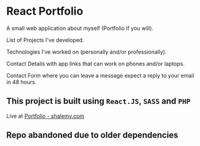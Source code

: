 # React Portfolio

A small web application about myself (Portfolio if you will).

List of Projects I've developed.

Technologies I've worked on (personally and/or professionally).

Contact Details with app links that can work on phones and/or laptops.

Contact Form where you can leave a message expect a reply to your email in 48 hours.

## This project is built using `React.JS`, `SASS` and `PHP`

Live at [Portfolio - shalemv.com](https://www.shalemv.com)

## Repo abandoned due to older dependencies
